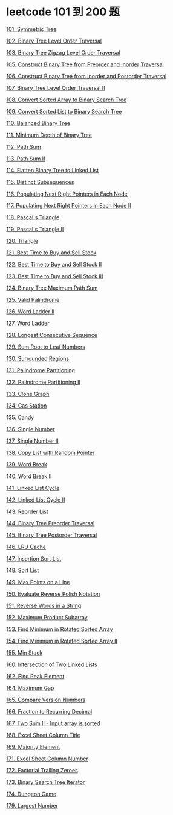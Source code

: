# leetcode 101 到 200 题

<a href="leetcode-101-Symmetric-Tree.html">101. Symmetric Tree</a>

<a href="leetcode-102-Binary-Tree-Level-Order-Traversal.html">102. Binary Tree Level Order Traversal</a>

<a href="leetcode-103-Binary-Tree-Zigzag-Level-Order-Traversal.html">103. Binary Tree Zigzag Level Order Traversal</a>

<a href="leetcode-105-Construct-Binary-Tree-from-Preorder-and-Inorder-Traversal.html">105. Construct Binary Tree from Preorder and Inorder Traversal</a>

<a href="leetcode-106-Construct-Binary-Tree-from-Inorder-and-Postorder-Traversal.html">106. Construct Binary Tree from Inorder and Postorder Traversal</a>

<a href="leetcode-107-Binary-Tree-Level-Order-TraversalII.html">107. Binary Tree Level Order Traversal II</a>

<a href="leetcode-108-Convert-Sorted-Array-to-Binary-Search-Tree.html">108. Convert Sorted Array to Binary Search Tree</a>

<a href="leetcode-109-Convert-Sorted-List-to-Binary-Search-Tree.html">109. Convert Sorted List to Binary Search Tree</a>

<a href="leetcode-110-Balanced-Binary-Tree.html">110. Balanced Binary Tree</a>

<a href="leetcode-111-Minimum-Depth-of-Binary-Tree.html">111. Minimum Depth of Binary Tree</a>

<a href="leetcode-112-Path-Sum.html">112. Path Sum</a>

<a href="leetcode-113-Path-SumII.html">113. Path Sum II</a>

<a href="leetcode-114-Flatten-Binary-Tree-to-Linked-List.html">114. Flatten Binary Tree to Linked List</a>

<a href="leetcode-115-Distinct-Subsequences.html">115. Distinct Subsequences</a>

<a href="leetcode-116-Populating-Next-Right-Pointers-in-Each-Node.html">116. Populating Next Right Pointers in Each Node</a>

<a href="leetcode-117-Populating-Next-Right-Pointers-in-Each-NodeII.html">117. Populating Next Right Pointers in Each Node II</a>

<a href="leetcode-118-Pascal's-Triangle.html">118. Pascal's Triangle</a>

<a href="leetcode-119-Pascal's-TriangleII.html">119. Pascal's Triangle II</a>

<a href="leetcode-120-Triangle.html">120. Triangle</a>

<a href="leetcode-121-Best-Time-to-Buy-and-Sell-Stock.html">121. Best Time to Buy and Sell Stock</a>

<a href="leetcode-122-Best-Time-to-Buy-and-Sell-StockII.html">122. Best Time to Buy and Sell Stock II</a>

<a href="leetcode-123-Best-Time-to-Buy-and-Sell-StockIII.html">123. Best Time to Buy and Sell Stock III</a>

<a href="leetcode-124-Binary-Tree-Maximum-Path-Sum.html">124. Binary Tree Maximum Path Sum</a>

<a href="leetcode-125-Valid-Palindrome.html">125. Valid Palindrome</a>

<a href="leetCode-126-Word-LadderII.html">126. Word Ladder II</a>

<a href="leetCode-127-Word-Ladder.html">127. Word Ladder</a>

<a href="leetcode-128-Longest-Consecutive-Sequence.html">128. Longest Consecutive Sequence</a>

<a href="leetcode-129-Sum-Root-to-Leaf-Numbers.html">129. Sum Root to Leaf Numbers</a>

<a href="leetcode-130-Surrounded-Regions.html">130. Surrounded Regions</a>

<a href="leetcode-131-Palindrome-Partitioning.html">131. Palindrome Partitioning</a>

<a href="leetcode-132-Palindrome-PartitioningII.html">132. Palindrome Partitioning II</a>

<a href="leetcode-133-Clone-Graph.html">133. Clone Graph</a>

<a href="leetcode-134-Gas-Station.html">134. Gas Station</a>

<a href="leetcode-135-Candy.html">135. Candy</a>

<a href="leetcode-136-Single-Number.html">136. Single Number</a>

<a href="leetcode-137-Single-NumberII.html">137. Single Number II</a>

<a href="leetcode-138-Copy-List-with-Random-Pointer.html">138. Copy List with Random Pointer</a>

<a href="leetcode-139-Word-Break.html">139. Word Break</a>

<a href="leetcode-140-Word-BreakII.html">140. Word Break II</a>

<a href="leetcode-141-Linked-List-Cycle.html">141. Linked List Cycle</a>

<a href="leetcode-142-Linked-List-CycleII.html">142. Linked List Cycle II</a>

<a href="leetcode-143-Reorder-List.html">143. Reorder List</a>

<a href="leetcode-144-Binary-Tree-Preorder-Traversal.html">144. Binary Tree Preorder Traversal</a>

<a href="leetcode-145-Binary-Tree-Postorder-Traversal.html">145. Binary Tree Postorder Traversal</a>

<a href="leetcode-146-LRU-Cache.html">146. LRU Cache</a>

<a href="leetcode-147-Insertion-Sort-List.html">147. Insertion Sort List</a>

<a href="leetcode-148-Sort-List.html">148. Sort List</a>

<a href="leetcode-149-Max-Points-on-a-Line.html">149. Max Points on a Line</a>

<a href="leetcode-150-Evaluate-Reverse-Polish-Notation.html">150. Evaluate Reverse Polish Notation</a>

<a href="leetcode-151-Reverse-Words-in-a-String.html">151. Reverse Words in a String</a>

<a href="leetcode-152-Maximum-Product-Subarray.html">152. Maximum Product Subarray</a>

<a href="leetcode-153-Find-Minimum-in-Rotated-Sorted-Array.html">153. Find Minimum in Rotated Sorted Array</a>

<a href="leetcode-154-Find-Minimum-in-Rotated-Sorted-ArrayII.html">154. Find Minimum in Rotated Sorted Array II</a>

<a href="leetcode-155-Min-Stack.html">155. Min Stack</a>

<a href="leetcode-160-Intersection-of-Two-Linked-Lists.html">160. Intersection of Two Linked Lists</a>

<a href="leetcode-162-Find-Peak-Element.html">162. Find Peak Element</a>

<a href="leetcode-164-Maximum-Gap.html">164. Maximum Gap</a>

<a href="leetcode-165-Compare-Version-Numbers.html">165. Compare Version Numbers</a>

<a href="leetcode-166-Fraction-to-Recurring-Decimal.html">166. Fraction to Recurring Decimal</a>

<a href="leetcode-167-Two-SumII-Input-array-is-sorted.html">167. Two Sum II - Input array is sorted</a>

<a href="leetcode-168-Excel-Sheet-Column-Title.html">168. Excel Sheet Column Title</a>

<a href="leetcode-169-Majority-Element.html">169. Majority Element</a>

<a href="leetcode-171-Excel-Sheet-Column-Number.html">171. Excel Sheet Column Number</a>

<a href="leetcode-172-Factorial-Trailing-Zeroes.html">172. Factorial Trailing Zeroes</a>

<a href="leetcode-173-Binary-Search-Tree-Iterator.html">173. Binary Search Tree Iterator</a>

<a href="leetcode-174-Dungeon-Game.html">174. Dungeon Game</a>

<a href="leetcode-179-Largest-Number.html">179. Largest Number</a>